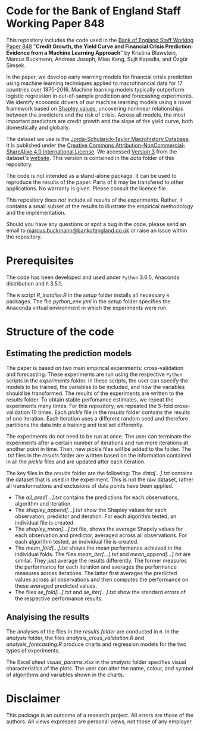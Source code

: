 # Code for the Bank of England Staff Working Paper 848

This repository includes the code used in the [Bank of England Staff Working Paper 848](http://www.bankofengland.co.uk/working-paper/2020/credit-growth-the-yield-curve-and-financial-crisis-prediction-evidence-from-a-machine-learning) "__Credit Growth, the Yield Curve and Financial Crisis Prediction: Evidence from a Machine Learning Approach__" by Kristina Bluwstein, Marcus Buckmann, Andreas Joseph, Miao Kang, Sujit Kapadia, and Özgür Şimşek. 

In the paper, we develop early warning models for financial crisis prediction using machine learning techniques applied to macrofinancial data for 17 countries over 1870-2016. Machine learning models typically outperform logistic regression in out-of-sample prediction and forecasting experiments. We identify economic drivers of our machine learning models using a novel framework based on [Shapley values](https://bankunderground.co.uk/2019/05/24/opening-the-machine-learning-black-box/), uncovering nonlinear relationships between the predictors and the risk of crisis.  Across all models, the most important predictors are credit growth and the slope of the yield curve, both domestically and globally. 


The dataset we use is the [Jordà-Schularick-Taylor Macrohistory Database](http://www.macrohistory.net/data/). It is published under the [Creative Commons Attribution-NonCommercial-ShareAlike 4.0 International License](http://www.macrohistory.net/data/licence-terms/). We accessed [Version 3](http://www.macrohistory.net/JST/JSTdatasetR3.xlsx) from the dataset's [website](http://www.macrohistory.net/data/). This version is contained in the _data_ folder of this repository.  

The code is not intended as a stand-alone package. It can be used to reproduce the results of the paper. Parts of it may be transfered to other applications. No warranty is given. Please consult the licence file.

This repository does _not_ include all results of the experiments. Rather, it contains a small subset of the results to illustrate the empirical methodology and the implementation. 

Should you have any questions or spot a bug in the code, please send an email to marcus.buckmann@bankofengland.co.uk or raise an issue within the repository.


# Prerequisites 
The code has been developed and used under ```Python``` 3.6.5, Anaconda distribution and ```R``` 3.5.1. 

The ```R``` script _R_installer.R_ in the _setup_ folder installs all necessary ```R``` packages.
The file _python_env.yml_ in the _setup_ folder specifies the Anaconda virtual environment in which the experiments were run.
 

# Structure of the code

## Estimating the prediction models
The paper is based on two main empirical experiments: cross-validation and forecasting. These experiments are run using the respective ```Python``` scripts in the _experiments_ folder.
In these scripts, the user can specify the models to be trained, the variables to be included, and how the variables should be transformed. The results of the experiments are written to the _results_ folder. To obtain stable perfomance estimates, we repeat the experiments many times. For this repository, we repeated the 5-fold cross-validation 10 times. Each _pickle_ file in the _results_ folder contains the results of one iteration. Each iteration uses a different random seed and therefore partitions the data into a training and test set differently. 

The experiments do not need to be run at once. The user can terminate the experiments after a certain number of iterations and run more iterations at another point in time. Then, new pickle files will be added to the folder.
The _.txt_ files in the _results_ folder are written based on the information contained in all the _pickle_ files and are updated after each iteration.

The key files in the _results_ folder are the following:
The _data[...].txt_ contains the dataset that is used in the experiment. This is not the raw dataset, rather all transformations and exclusions of data points have been applied.
- The _all_pred[...].txt_ contains the predictions for each observations, algorithm and iteration. 
- The _shapley_append[...].txt_ show the Shapley values for each observation, predictor and iteration. For each algorithm tested, an individual file is created.
- The _shapley_mean[...].txt_ file, shows the average Shapely values for each observation and predictor, averaged across all observations. For each algorithm tested, an individual file is created.
- The _mean_fold[...].txt_ shows the mean performance achieved in the individual folds. The files _mean_iter[...].txt_ and _mean_append[...].txt_ are similar. They just average the results differently. The former measures the performance for each iteration and averages the performance measures across iterations. The latter first averages the predicted values across all observations and then computes the performance on these averaged predicted values. 
- The files _se_fold[...].txt_ and _se_iter[...].txt_ show the standard errors of the respective performance results.


## Analyising the results 
The analyses of the files in the _results folder_ are conducted in ```R```. In the _analysis_ folder, the files _analysis_cross_validation.R_ and _analysis_forecasting.R_ produce charts and regression models for the two types of experiments. 

The Excel sheet _visual_params.xlsx_ in the _analysis_ folder specifies visual characteristics of the plots. The user can alter the name, colour, and symbol of algorithms and variables shown in the charts.

# Disclaimer
This package is an outcome of a research project. All errors are those of the authors. All views expressed are personal views, not those of any employer.

